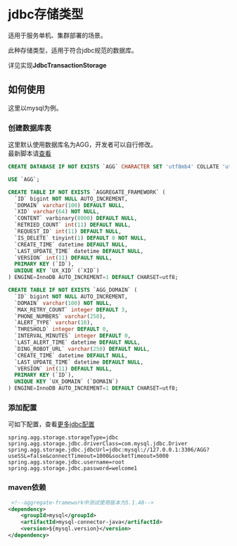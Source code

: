 # jdbc存储类型
适用于服务单机、集群部署的场景。  
  
此种存储类型，适用于符合jdbc规范的数据库。 
  
详见实现**JdbcTransactionStorage**

## 如何使用
这里以mysql为例。  

### 创建数据库表
这里默认使用数据库名为AGG，开发者可以自行修改。  
最新脚本请[查看](https://github.com/changmingxie/aggregate-framework/blob/master-4.x/aggregate-framework-core/src/main/dbscripts/db.sql)
```sql
CREATE DATABASE IF NOT EXISTS `AGG` CHARACTER SET 'utf8mb4' COLLATE 'utf8mb4_unicode_ci';

USE `AGG`;

CREATE TABLE IF NOT EXISTS `AGGREGATE_FRAMEWORK` (
  `ID` bigint NOT NULL AUTO_INCREMENT,
  `DOMAIN` varchar(100) DEFAULT NULL,
  `XID` varchar(64) NOT NULL,
  `CONTENT` varbinary(8000) DEFAULT NULL,
  `RETRIED_COUNT` int(11) DEFAULT NULL,
  `REQUEST_ID` int(11) DEFAULT NULL,
  `IS_DELETE` tinyint(1) DEFAULT 0 NOT NULL,
  `CREATE_TIME` datetime DEFAULT NULL,
  `LAST_UPDATE_TIME` datetime DEFAULT NULL,
  `VERSION` int(11) DEFAULT NULL,
  PRIMARY KEY (`ID`),
  UNIQUE KEY `UX_XID` (`XID`)
) ENGINE=InnoDB AUTO_INCREMENT=1 DEFAULT CHARSET=utf8;

CREATE TABLE IF NOT EXISTS `AGG_DOMAIN` (
  `ID` bigint NOT NULL AUTO_INCREMENT,
  `DOMAIN` varchar(100) NOT NULL,
  `MAX_RETRY_COUNT` integer DEFAULT 3,
  `PHONE_NUMBERS` varchar(250),
  `ALERT_TYPE` varchar(10),
  `THRESHOLD` integer DEFAULT 0,
  `INTERVAL_MINUTES` integer DEFAULT 0,
  `LAST_ALERT_TIME` datetime DEFAULT NULL,
  `DING_ROBOT_URL` varchar(250) DEFAULT NULL,
  `CREATE_TIME` datetime DEFAULT NULL,
  `LAST_UPDATE_TIME` datetime DEFAULT NULL,
  `VERSION` int(11) DEFAULT NULL,
  PRIMARY KEY (`ID`),
  UNIQUE KEY `UX_DOMAIN` (`DOMAIN`)
) ENGINE=InnoDB AUTO_INCREMENT=1 DEFAULT CHARSET=utf8;
```
### 添加配置
可如下配置，查看[更多jdbc配置](/zh-cn/aggdocs/tutorial/configurations.html#jdbcstoreproperties)
```properties
spring.agg.storage.storageType=jdbc
spring.agg.storage.jdbc.driverClass=com.mysql.jdbc.Driver
spring.agg.storage.jdbc.jdbcUrl=jdbc:mysql://127.0.0.1:3306/AGG?useSSL=false&connectTimeout=1000&socketTimeout=5000
spring.agg.storage.jdbc.username=root
spring.agg.storage.jdbc.password=welcome1
```

### maven依赖

```xml
 <!--aggregate-framework中测试使用版本为5.1.48-->
<dependency>
    <groupId>mysql</groupId>
    <artifactId>mysql-connector-java</artifactId>
    <version>${mysql.version}</version>
</dependency>
```



